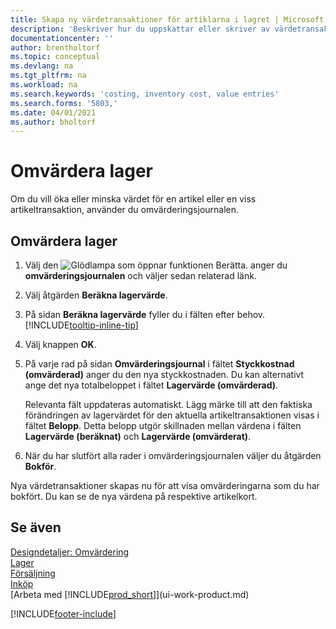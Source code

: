 ```yaml
---
title: Skapa ny värdetransaktioner för artiklarna i lagret | Microsoft Docs
description: 'Beskriver hur du uppskattar eller skriver av värdetransaktionerna av en eller flera artiklar i lager genom att bokföra deras faktiska, beräknade värde.'
documentationcenter: ''
author: brentholtorf
ms.topic: conceptual
ms.devlang: na
ms.tgt_pltfrm: na
ms.workload: na
ms.search.keywords: 'costing, inventory cost, value entries'
ms.search.forms: '5803,'
ms.date: 04/01/2021
ms.author: bholtorf
---
```

# Omvärdera lager
Om du vill öka eller minska värdet för en artikel eller en viss artikeltransaktion, använder du omvärderingsjournalen.

## Omvärdera lager
1. Välj den ![Glödlampa som öppnar funktionen Berätta.](media/ui-search/search_small.png "Berätta för mig vad du vill göra") anger du **omvärderingsjournalen** och väljer sedan relaterad länk.
2. Välj åtgärden **Beräkna lagervärde**.
3. På sidan **Beräkna lagervärde** fyller du i fälten efter behov. [!INCLUDE[tooltip-inline-tip](includes/tooltip-inline-tip_md.md)]
4. Välj knappen **OK**.
5. På varje rad på sidan **Omvärderingsjournal** i fältet **Styckkostnad (omvärderad)** anger du den nya styckkostnaden. Du kan alternativt ange det nya totalbeloppet i fältet **Lagervärde (omvärderad)**.

    Relevanta fält uppdateras automatiskt. Lägg märke till att den faktiska förändringen av lagervärdet för den aktuella artikeltransaktionen visas i fältet **Belopp**. Detta belopp utgör skillnaden mellan värdena i fälten **Lagervärde (beräknat)** och **Lagervärde (omvärderat)**.
6. När du har slutfört alla rader i omvärderingsjournalen väljer du åtgärden **Bokför**.

Nya värdetransaktioner skapas nu för att visa omvärderingarna som du har bokfört. Du kan se de nya värdena på respektive artikelkort.

## Se även
[Designdetaljer: Omvärdering](design-details-revaluation.md)  
[Lager](inventory-manage-inventory.md)  
[Försäljning](sales-manage-sales.md)  
[Inköp](purchasing-manage-purchasing.md)  
[Arbeta med [!INCLUDE[prod_short](includes/prod_short.md)]](ui-work-product.md)


[!INCLUDE[footer-include](includes/footer-banner.md)]